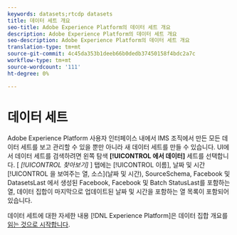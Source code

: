 ```yaml
---
keywords: datasets;rtcdp datasets
title: 데이터 세트 개요
seo-title: Adobe Experience Platform의 데이터 세트 개요
description: Adobe Experience Platform의 데이터 세트 개요
seo-description: Adobe Experience Platform의 데이터 세트 개요
translation-type: tm+mt
source-git-commit: 4c45da353b1deeb66b0dedb37450158f4bdc2a7c
workflow-type: tm+mt
source-wordcount: '111'
ht-degree: 0%

---
```



# 데이터 세트

Adobe Experience Platform 사용자 인터페이스 내에서 IMS 조직에서 만든 모든 데이터 세트를 보고 관리할 수 있을 뿐만 아니라 새 데이터 세트를 만들 수 있습니다. UI에서 데이터 세트를 검색하려면 왼쪽 탐색 **[!UICONTROL 에서 데이터]** 세트를 선택합니다. [ *[!UICONTROL 찾아보기]* ] 탭에는 [!UICONTROL 이름], 날짜 및 시간 [!UICONTROL 을 보여주는 열, 소스](날짜 및 시간), SourceSchema, Facebook 및 DatasetsLast 에서 생성된 Facebook, Facebook 및 Batch StatusLast를 포함하는 열, 데이터 집합이 마지막으로 업데이트된 날짜 및 시간을 포함하는 열 목록이 포함되어 있습니다.

데이터 세트에 대한 자세한 내용 [!DNL Experience Platform]은 데이터 집합 개요를 [읽는 것으로 시작합니다](../../catalog/datasets/overview.md).
